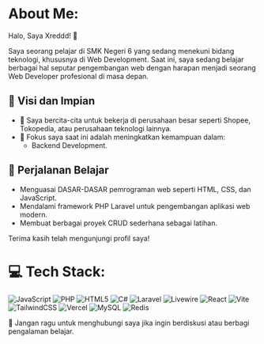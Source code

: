 # About Me:
Halo, Saya Xreddd! 👋  

Saya seorang pelajar di SMK Negeri 6 yang sedang menekuni bidang teknologi, khususnya di Web Development. Saat ini, saya sedang belajar berbagai hal seputar pengembangan web dengan harapan menjadi seorang Web Developer profesional di masa depan.

## 🚀 Visi dan Impian
- 🌟 Saya bercita-cita untuk bekerja di perusahaan besar seperti Shopee, Tokopedia, atau perusahaan teknologi lainnya.
- 🎯 Fokus saya saat ini adalah meningkatkan kemampuan dalam:
  - Backend Development.

## 📖 Perjalanan Belajar
- Menguasai DASAR-DASAR pemrograman web seperti HTML, CSS, dan JavaScript.
- Mendalami framework PHP Laravel untuk pengembangan aplikasi web modern.
- Membuat berbagai proyek CRUD sederhana sebagai latihan.

Terima kasih telah mengunjungi profil saya!  

# 💻 Tech Stack:
![JavaScript](https://img.shields.io/badge/javascript-%23323330.svg?style=for-the-badge&logo=javascript&logoColor=%23F7DF1E) 
![PHP](https://img.shields.io/badge/php-%23777BB4.svg?style=for-the-badge&logo=php&logoColor=white) 
![HTML5](https://img.shields.io/badge/html5-%23E34F26.svg?style=for-the-badge&logo=html5&logoColor=white) 
![C#](https://img.shields.io/badge/c%23-%23239120.svg?style=for-the-badge&logo=csharp&logoColor=white) 
![Laravel](https://img.shields.io/badge/laravel-%23FF2D20.svg?style=for-the-badge&logo=laravel&logoColor=white) 
![Livewire](https://img.shields.io/badge/livewire-%234e56a6.svg?style=for-the-badge&logo=livewire&logoColor=white) 
![React](https://img.shields.io/badge/react-%2320232a.svg?style=for-the-badge&logo=react&logoColor=%2361DAFB) 
![Vite](https://img.shields.io/badge/vite-%23646CFF.svg?style=for-the-badge&logo=vite&logoColor=white) 
![TailwindCSS](https://img.shields.io/badge/tailwindcss-%2338B2AC.svg?style=for-the-badge&logo=tailwind-css&logoColor=white) 
![Vercel](https://img.shields.io/badge/vercel-%23000000.svg?style=for-the-badge&logo=vercel&logoColor=white) 
![MySQL](https://img.shields.io/badge/mysql-4479A1.svg?style=for-the-badge&logo=mysql&logoColor=white) 
![Redis](https://img.shields.io/badge/redis-%23DD0031.svg?style=for-the-badge&logo=redis&logoColor=white)  

💌 Jangan ragu untuk menghubungi saya jika ingin berdiskusi atau berbagi pengalaman belajar.
